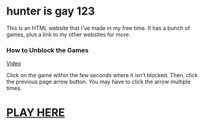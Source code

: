 # hunter is gay 123 
This is an HTML website that I've made in my free time. It has a bunch of games, plus a link to my other websites for more.
### How to Unblock the Games
<a href="https://gr4ys0n.github.io/4653/video.webm" target="_blank">Video</a>

Click on the game within the few seconds where it isn't blocked. Then, click the previous page arrow button. You may have to click the arrow multiple times.

# <a href="https://academics-study.github.io/more.html" target="_blank">PLAY HERE</a>
